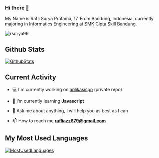 ### Hi there 👋

My Name is Rafli Surya Pratama, 17. From Bandung, Indonesia, currently majoring in Informatics Engineering at SMK Cipta Skill Bandung.

<p align="left"> <img src="https://komarev.com/ghpvc/?username=rsurya99" alt="rsurya99" /> </p>

## Github Stats

[![GithubStats](https://github-readme-stats.vercel.app/api?username=rsurya99&show_icons=true&theme=radical)](https://github.com/rsurya99)

## Current Activity

- 💻 I'm currently working on [aplikasispp](https://github.com/RSurya99/aplikasi-spp) (private repo)

- 🌱 I’m currently learning **Javascript**

- 💬 Ask me about anything, I will help you as best as I can

- 📫 How to reach me **rafliazz679@gmail.com**

## My Most Used Languages

[![MostUsedLanguages](https://github-readme-stats.vercel.app/api/top-langs/?username=rsurya99&layout=compact&hide=html&theme=radical)](https://github.com/rsurya99) 

<!-- 
[![rsurya99's wakatime stats](https://github-readme-stats.vercel.app/api/wakatime?username=rsurya99)](https://wakatime.com/@rsurya99)
 -->
